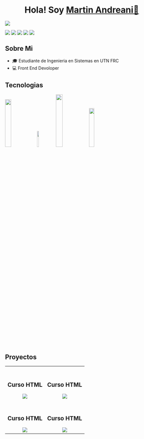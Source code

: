 <div align='center'>
<h1 align= 'center' >Hola! Soy <a href="https://imgur.com/tfZ6OuM">Martin Andreani👋</a></h1>
</div>
<img src='https://imgur.com/yrcWC3C.png'>


<a href='https://github.com/MartinAndreani' ><img src='https://img.shields.io/badge/GitHub-100000?style=for-the-badge&logo=github&logoColor=white' ></a>
<a href='https://www.linkedin.com/in/martin-andreani-developer/' ><img src='https://img.shields.io/badge/LinkedIn-0077B5?style=for-the-badge&logo=linkedin&logoColor=white' ></a>
<a href='https://www.instagram.com/tincho_andreani/' ><img src='https://img.shields.io/badge/Instagram-E4405F?style=for-the-badge&logo=instagram&logoColor=white' ></a>
<a href='https://api.whatsapp.com/send?phone=3517409423' ><img src='https://img.shields.io/badge/WhatsApp-25D366?style=for-the-badge&logo=whatsapp&logoColor=white' ></a>
<a href='https://mail.google.com/mail/u/0/?tab=rm&ogbl#inbox?compose=CllgCJNvvWSBGqJMPxkPCkLkGTrGgHXNHnxNSdjGmNnrwRqVkwkzkSvDktMXchhKRjGRkggXWpL' ><img src='https://img.shields.io/badge/Gmail-D14836?style=for-the-badge&logo=gmail&logoColor=white' ></a>

## Sobre Mi

- 🎓 Estudiante de Ingenieria en Sistemas en UTN FRC
- 💻 Front End Devoloper

<h2>Tecnologias</h2>

<div>
  <img width='20%' src='https://sigdeletras.com/images/blog/202004_react_leaflet/react.png'>
<img width='11.5%' src='https://upload.wikimedia.org/wikipedia/commons/thumb/9/99/Unofficial_JavaScript_logo_2.svg/1200px-Unofficial_JavaScript_logo_2.svg.png'>
<img width='21%' src='https://encrypted-tbn0.gstatic.com/images?q=tbn:ANd9GcSgruNPSb_iTGjSZz4H4nefTFfLkNxNJ5nvWQ&s' >
<img width='18%' heigth='10%' src='https://vabadus.es/images/cache/imagen_nodo/images/articulos/64b524021adc5990918944.png'>
</div>


## Proyectos
<table>
<tr>
<td width="50%">
<div align='center' >
<br>
<h3 align="center">Curso HTML</h3>
<a  href='https://martinandreani.github.io/proyectocoder-html-andreani/' target='_blank'><img src='https://imgur.com/04jJuRM.png'></a>
<br>
</div>
</td>

<td width="50%">
<div align='center' >
<br>
<h3 align="center">Curso HTML</h3>
<a href='https://martinandreani.github.io/proyectocoder-html-andreani/' target='_blank'><img src='https://imgur.com/04jJuRM.png'></a>
<br>
</div>
</td>
</tr>

<tr>
<td width="50%">
<div align='center' >
<br>
<h3 align="center">Curso HTML</h3>
<a href='https://martinandreani.github.io/proyectocoder-html-andreani/' target='_blank'><img src='https://imgur.com/04jJuRM.png'></a>
<br>
</div>
</td>

<td width="50%">
<div align='center' >
<br>
<h3 align="center">Curso HTML</h3>
<a href='https://martinandreani.github.io/proyectocoder-html-andreani/' target='_blank'><img src='https://imgur.com/04jJuRM.png'></a>
<br>
</div>
</td>
</tr>

</table>
